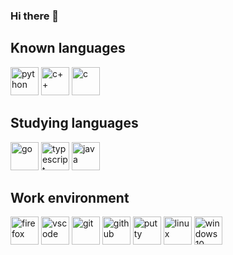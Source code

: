 ### Hi there 👋


## Known languages

<div>
  <image heigth="45px" width="45px" title="python" src="https://github.com/devicons/devicon/blob/master/icons/python/python-original.svg">
  <image heigth="45px" width="45px" title="c++" src="https://github.com/devicons/devicon/blob/master/icons/cplusplus/cplusplus-original.svg">
  <image heigth="45px" width="45px" title="c" src="https://github.com/devicons/devicon/blob/master/icons/c/c-original.svg">
</div>
     
## Studying languages
    
<div>
  <image heigth="45px" width="45px" title="go" src="https://github.com/devicons/devicon/blob/master/icons/go/go-original.svg">
  <image heigth="45px" width="45px" title="typescript" src="https://github.com/devicons/devicon/blob/master/icons/typescript/typescript-original.svg">
  <image heigth="45px" width="45px" title="java" src="https://github.com/devicons/devicon/blob/master/icons/java/java-original.svg">
</div>

## Work environment
    
<div>
  <image heigth="45px" width="45px" title="firefox" src="https://cdn.icon-icons.com/icons2/2552/PNG/512/firefox_browser_logo_icon_152991.png">
  <image heigth="45px" width="45px" title="vscode" src="https://github.com/devicons/devicon/blob/master/icons/vscode/vscode-original.svg">
  <image heigth="45px" width="45px" title="git" src="https://github.com/devicons/devicon/blob/master/icons/git/git-original.svg">
  <image heigth="45px" width="45px" title="github" src="https://github.com/devicons/devicon/blob/master/icons/github/github-original.svg">
  <image heigth="45px" width="45px" title="putty" src="https://github.com/devicons/devicon/blob/master/icons/putty/putty-original.svg">
  <image heigth="45px" width="45px" title="linux" src="https://github.com/devicons/devicon/blob/master/icons/linux/linux-original.svg">
  <image heigth="45px" width="45px" title="windows10" src="https://logodownload.org/wp-content/uploads/2016/03/Windows-10-logo-8.png">
</div>
    
